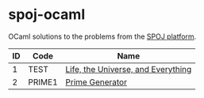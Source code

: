 # spoj-ocaml

OCaml solutions to the problems from the [SPOJ platform](https://www.spoj.com/).

|    ID | Code       | Name                                                                                            |
|-------|------------|-------------------------------------------------------------------------------------------------|
|     1 | TEST       | [Life, the Universe, and Everything](00001.test/README.md)                                      |
|     2 | PRIME1     | [Prime Generator](00002.prime1/README.md)                                                       |
